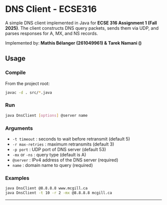 # DNS Client - ECSE316

A simple DNS client implemented in Java for **ECSE 316 Assignment 1 (Fall 2025)**.
The client constructs DNS query packets, sends them via UDP, and parses responses for A, MX, and NS records.

Implemented by: **Mathis Bélanger (261049961) & Tarek Namani ()**

## Usage

### Compile

From the project root:

```bash
javac -d . src/*.java
```

### Run

```bash
java DnsClient [options] @server name
```

### Arguments

- `-t timeout` : seconds to wait before retransmit (default 5)
- `-r max-retries` : maximum retransmits (default 3)
- `-p port` : UDP port of DNS server (default 53)
- `-mx` or `-ns` : query type (default is A)
- `@server` : IPv4 address of the DNS server (required)
- `name` : domain name to query (required)

### Examples

```bash
java DnsClient @8.8.8.8 www.mcgill.ca
java DnsClient -t 10 -r 2 -mx @8.8.8.8 mcgill.ca
```

---
